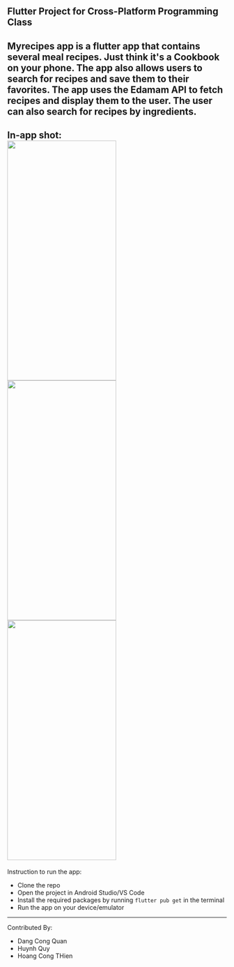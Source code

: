 Flutter Project for Cross-Platform Programming Class
-----
Myrecipes app is a flutter app that contains several meal recipes. Just think it's a Cookbook on your phone. The app also allows users to search for recipes and save them to their favorites. The app uses the Edamam API to fetch recipes and display them to the user. The user can also search for recipes by ingredients.  
-----
In-app shot:    
<img src="https://github.com/sugarete/recipe/assets/95682937/c8839bd6-5344-4e53-a322-f1e8315d537c" width="250" height="550">
<img src="https://github.com/sugarete/recipe/assets/95682937/42eabe25-e4f8-43cd-b933-d7e635eb7aa2" width="250" height="550">
<img src="https://github.com/sugarete/recipe/assets/95682937/1d7f848f-63af-432b-a26c-24bb0f4aa8bf" width="250" height="550">   
-----
Instruction to run the app:
- Clone the repo  
- Open the project in Android Studio/VS Code
- Install the required packages by running `flutter pub get` in the terminal
- Run the app on your device/emulator
-----
Contributed By: 
- Dang Cong Quan
- Huynh Quy
- Hoang Cong THien